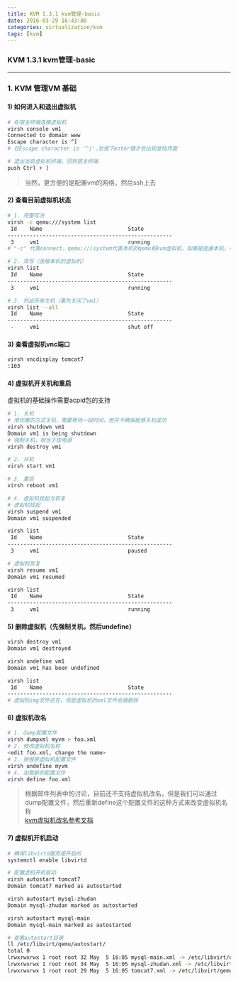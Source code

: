 ```yaml
---
title: KVM 1.3.1 kvm管理-basic
date: 2016-03-29 16:43:00
categories: virtualization/kvm
tags: [kvm]
---
```

### KVM 1.3.1 kvm管理-basic

---

### 1. KVM 管理VM 基础
#### 1) 如何进入和退出虚拟机
``` bash
# 在宿主终端连接虚拟机
virsh console vm1
Connected to domain www
Escape character is ^]
# 在Escape character is '^]'.处按下enter键才会出现登陆界面

# 退出当前虚拟机终端，回到宿主终端
push Ctrl + ]
```
> 当然，更方便的是配置vm的网络，然后ssh上去

#### 2) 查看目前虚拟机状态
``` bash
# 1. 完整写法
virsh -c qemu:///system list
 Id    Name                           State
----------------------------------------------------
 3     vm1                            running
# "-c" 代表connect，qemu:///system代表本机的qemu和kvm虚拟机，如果是连接本机，可以忽略此参数

# 2. 简写（连接本机的虚拟机）
virsh list
 Id    Name                           State
----------------------------------------------------
 3     vm1                            running

# 3. 列出所有主机（事先关闭了vm1）
virsh list --all
 Id    Name                           State
----------------------------------------------------
 -     vm1                            shut off
```

#### 3) 查看虚拟机vnc端口
``` bash
virsh vncdisplay tomcat7
:103
```

#### 4) 虚拟机开关机和重启
虚拟机的基础操作需要acpid包的支持
``` bash
# 1. 关机
# 用优雅的方式关机，需要等待一段时间，但并不确保能够关机成功
virsh shutdown vm1
Domain vm1 is being shutdown
# 强制关机，相当于拔电源
virsh destroy vm1

# 2. 开机
virsh start vm1

# 3. 重启
virsh reboot vm1

# 4. 虚拟机挂起与恢复
# 虚拟机挂起
virsh suspend vm1
Domain vm1 suspended

virsh list
 Id    Name                           State
----------------------------------------------------
 3     vm1                            paused

# 虚拟机恢复
virsh resume vm1
Domain vm1 resumed

virsh list
 Id    Name                           State
----------------------------------------------------
 3     vm1                            running
```

#### 5) 删除虚拟机（先强制关机，然后undefine）
``` bash
virsh destroy vm1
Domain vm1 destroyed

virsh undefine vm1
Domain vm1 has been undefined

virsh list
 Id    Name                           State
----------------------------------------------------
# 虚拟机img文件还在，但是虚拟机的xml文件会被删除
```

#### 6) 虚拟机改名
``` bash
# 1. dump配置文件
virsh dumpxml myvm > foo.xml
# 2. 修改虚拟机名称
<edit foo.xml, change the name>
# 3. 销毁原虚拟机配置文件
virsh undefine myvm
# 4. 加载新的配置文件
virsh define foo.xml
```
> 根据邮件列表中的讨论，目前还不支持虚拟机改名，但是我们可以通过dump配置文件，然后重新define这个配置文件的这种方式来改变虚拟机名称  
[kvm虚拟机改名参考文档](https://www.redhat.com/archives/libvirt-users/2010-October/msg00072.html)

#### 7) 虚拟机开机启动
``` bash
# 确保libvirtd服务是开启的
systemctl enable libvirtd

# 配置虚机开机启动
virsh autostart tomcat7
Domain tomcat7 marked as autostarted

virsh autostart mysql-zhudan
Domain mysql-zhudan marked as autostarted

virsh autostart mysql-main
Domain mysql-main marked as autostarted

# 查看autostart目录
ll /etc/libvirt/qemu/autostart/
total 0
lrwxrwxrwx 1 root root 32 May  5 16:05 mysql-main.xml -> /etc/libvirt/qemu/mysql-main.xml
lrwxrwxrwx 1 root root 34 May  5 16:05 mysql-zhudan.xml -> /etc/libvirt/qemu/mysql-zhudan.xml
lrwxrwxrwx 1 root root 29 May  5 16:05 tomcat7.xml -> /etc/libvirt/qemu/tomcat7.xml
```
